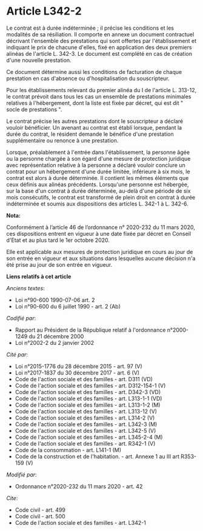# Article L342-2

Le contrat est à durée indéterminée ; il précise les conditions et les modalités de sa résiliation. Il comporte en annexe un
document contractuel décrivant l'ensemble des prestations qui sont offertes par l'établissement et indiquant le prix de
chacune d'elles, fixé en application des deux premiers alinéas de l'article L. 342-3. Le document est complété en cas de
création d'une nouvelle prestation.

Ce document détermine aussi les conditions de facturation de chaque prestation en cas d'absence ou d'hospitalisation du
souscripteur.

Pour les établissements relevant du premier alinéa du I de l'article L. 313-12, le contrat prévoit dans tous les cas un
ensemble de prestations minimales relatives à l'hébergement, dont la liste est fixée par décret, qui est dit " socle de
prestations ".

Le contrat précise les autres prestations dont le souscripteur a déclaré vouloir bénéficier. Un avenant au contrat est établi
lorsque, pendant la durée du contrat, le résident demande le bénéfice d'une prestation supplémentaire ou renonce à une
prestation.

Lorsque, préalablement à l'entrée dans l'établissement, la personne âgée ou la personne chargée à son égard d'une mesure de
protection juridique avec représentation relative à la personne a déclaré vouloir conclure un contrat pour un hébergement
d'une durée limitée, inférieure à six mois, le contrat est alors à durée déterminée. Il contient les mêmes éléments que ceux
définis aux alinéas précédents. Lorsqu'une personne est hébergée, sur la base d'un contrat à durée déterminée, au-delà d'une
période de six mois consécutifs, le contrat est transformé de plein droit en contrat à durée indéterminée et soumis aux
dispositions des articles L. 342-1 à L. 342-6.

**Nota:**

Conformément à l’article 46 de l’ordonnance n° 2020-232 du 11 mars 2020, ces dispositions entrent en vigueur à une date fixée
par décret en Conseil d'Etat et au plus tard le 1er octobre 2020.

Elle est applicable aux mesures de protection juridique en cours au jour de son entrée en vigueur et aux situations dans
lesquelles aucune décision n'a été prise au jour de son entrée en vigueur.

**Liens relatifs à cet article**

_Anciens textes_:

  - Loi n°90-600 1990-07-06 art. 2
  - Loi n°90-600 du 6 juillet 1990 - art. 2 (Ab)

_Codifié par_:

  - Rapport au Président de la République relatif à l'ordonnance n°2000-1249 du 21 décembre 2000
  - Loi n°2002-2 du 2 janvier 2002

_Cité par_:

  - Loi n°2015-1776 du 28 décembre 2015 - art. 97 (V)
  - Loi n°2017-1837 du 30 décembre 2017 - art. 6 (V)
  - Code de l'action sociale et des familles - art. D311 (VD)
  - Code de l'action sociale et des familles - art. D312-154-1 (V)
  - Code de l'action sociale et des familles - art. D342-3 (VD)
  - Code de l'action sociale et des familles - art. L313-1-1 (VD)
  - Code de l'action sociale et des familles - art. L313-1-2 (M)
  - Code de l'action sociale et des familles - art. L313-12 (V)
  - Code de l'action sociale et des familles - art. L314-2 (V)
  - Code de l'action sociale et des familles - art. L342-3 (M)
  - Code de l'action sociale et des familles - art. L342-5 (V)
  - Code de l'action sociale et des familles - art. L345-2-4 (M)
  - Code de l'action sociale et des familles - art. R342-1 (V)
  - Code de la consommation - art. L141-1 (M)
  - Code de la construction et de l'habitation. - art. Annexe 1 au III art R353-159 (V)

_Modifié par_:

  - Ordonnance n°2020-232 du 11 mars 2020 - art. 42

_Cite_:

  - Code civil - art. 499
  - Code civil - art. 500
  - Code de l'action sociale et des familles - art. L342-1
